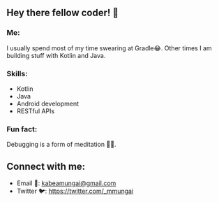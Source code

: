 ## Hey there fellow coder! 👋

### Me:
I usually spend most of my time swearing at Gradle😂. 
Other times I am building stuff with Kotlin and Java.

### Skills:

- Kotlin
- Java
- Android development
- RESTful APIs

### Fun fact:

Debugging is a form of meditation 🧘‍♀️.

## Connect with me:

- Email 📧: kabeamungai@gmail.com
- Twitter 🐦: https://twitter.com/_mmungai




